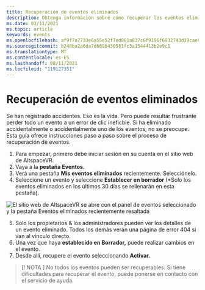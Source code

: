 ```yaml
---
title: Recuperación de eventos eliminados
description: Obtenga información sobre cómo recuperar los eventos eliminados en AltspaceVR.
ms.date: 03/11/2021
ms.topic: article
keywords: events
ms.openlocfilehash: af9f7a7733e6a55e52f7ed861a837c6f9196f6932743d39cae69688e4717b9c6
ms.sourcegitcommit: b248ba2a6da7d669b430581fc3a1544413b2e9c1
ms.translationtype: MT
ms.contentlocale: es-ES
ms.lasthandoff: 08/11/2021
ms.locfileid: "119127351"
---
```

# <a name="recovering-deleted-events"></a>Recuperación de eventos eliminados

Se han registrado accidentes. Eso es la vida. Pero puede resultar frustrante perder todo un evento a un error de clic ineficble. Si ha eliminado accidentalmente o accidentalmente uno de los eventos, no se preocupe. Esta guía ofrece instrucciones paso a paso sobre el proceso de recuperación de eventos.

1. Para empezar, primero debe iniciar sesión en su cuenta en el sitio web de AltspaceVR.
2. Vaya a la **pestaña Eventos.**
3. Verá una pestaña **Mis eventos eliminados** recientemente. Selecciónelo.
4. Seleccione un evento y seleccione **Establecer en borrador** (*Solo los eventos eliminados en los últimos 30 días se rellenarán en esta pestaña).

![El sitio web de AltspaceVR se abre con el panel de eventos seleccionado y la pestaña Eventos eliminados recientemente resaltada](images/recovering-deleted-events.png)

5. Solo los propietarios & los administradores pueden ver los detalles de un evento eliminado. Todos los demás verán una página de error 404 si van al vínculo directo.
6. Una vez que haya **establecido en Borrador,** puede realizar cambios en el evento.
7. Desde allí, recupere el evento seleccionando **Activar.**

> [! NOTA ] No todos los eventos pueden ser recuperables. Si tiene dificultades para recuperar el evento, puede ponerse en contacto con el servicio de ayuda.